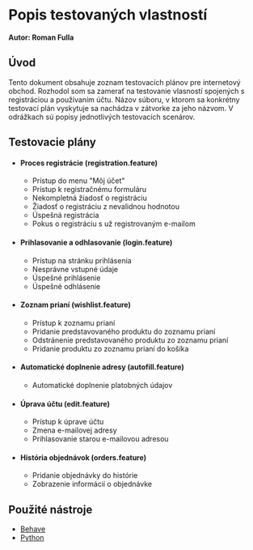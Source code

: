 # Popis testovaných vlastností
**Autor: Roman Fulla <xfulla00>**

## Úvod
Tento dokument obsahuje zoznam testovacích plánov pre internetový obchod.
Rozhodol som sa zamerať na testovanie vlasností spojených s registráciou
a používaním účtu. Názov súboru, v ktorom sa konkrétny testovací plán
vyskytuje sa nachádza v zátvorke za jeho názvom. V odrážkach sú popisy
jednotlivých testovacích scenárov.

## Testovacie plány
* #### Proces registrácie (registration.feature)
    * Prístup do menu "Môj účet"
    * Prístup k registračnému formuláru
    * Nekompletná žiadosť o registráciu
    * Žiadosť o registráciu z nevalidnou hodnotou
    * Úspešná registrácia
    * Pokus o registráciu s už registrovaným e-mailom
* #### Prihlasovanie a odhlasovanie (login.feature)
    * Prístup na stránku prihlásenia
    * Nesprávne vstupné údaje
    * Úspešné prihlásenie
    * Úspešné odhlásenie
* #### Zoznam prianí (wishlist.feature)
    * Prístup k zoznamu prianí
    * Pridanie predstavovaného produktu do zoznamu prianí
    * Odstránenie predstavovaného produktu zo zoznamu prianí
    * Pridanie produktu zo zoznamu prianí do košíka
* #### Automatické doplnenie adresy (autofill.feature)
    * Automatické doplnenie platobných údajov
* #### Úprava účtu (edit.feature)
    * Prístup k úprave účtu
    * Zmena e-mailovej adresy
    * Prihlasovanie starou e-mailovou adresou
* #### História objednávok (orders.feature)
    * Pridanie objednávky do histórie
    * Zobrazenie informácií o objednávke

## Použité nástroje
* [Behave](https://github.com/behave/behave)
* [Python](https://www.python.org/)
